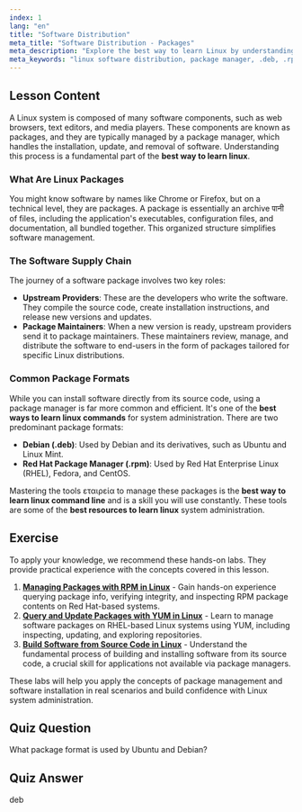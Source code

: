 ```yaml
---
index: 1
lang: "en"
title: "Software Distribution"
meta_title: "Software Distribution - Packages"
meta_description: "Explore the best way to learn Linux by understanding software distribution, package managers, and package formats like .deb and .rpm. A key part of our free linux certification course."
meta_keywords: "linux software distribution, package manager, .deb, .rpm, best way to learn linux, free linux certification course, best resources to learn linux, best way to learn linux command line, software installation"
---
```


## Lesson Content

A Linux system is composed of many software components, such as web browsers, text editors, and media players. These components are known as packages, and they are typically managed by a package manager, which handles the installation, update, and removal of software. Understanding this process is a fundamental part of the **best way to learn linux**.

### What Are Linux Packages

You might know software by names like Chrome or Firefox, but on a technical level, they are packages. A package is essentially an archive पानी of files, including the application's executables, configuration files, and documentation, all bundled together. This organized structure simplifies software management.

### The Software Supply Chain

The journey of a software package involves two key roles:

- **Upstream Providers**: These are the developers who write the software. They compile the source code, create installation instructions, and release new versions and updates.
- **Package Maintainers**: When a new version is ready, upstream providers send it to package maintainers. These maintainers review, manage, and distribute the software to end-users in the form of packages tailored for specific Linux distributions.

### Common Package Formats

While you can install software directly from its source code, using a package manager is far more common and efficient. It's one of the **best ways to learn linux commands** for system administration. There are two predominant package formats:

- **Debian (.deb)**: Used by Debian and its derivatives, such as Ubuntu and Linux Mint.
- **Red Hat Package Manager (.rpm)**: Used by Red Hat Enterprise Linux (RHEL), Fedora, and CentOS.

Mastering the tools εταιρεία to manage these packages is the **best way to learn linux command line** and is a skill you will use constantly. These tools are some of the **best resources to learn linux** system administration.

## Exercise

To apply your knowledge, we recommend these hands-on labs. They provide practical experience with the concepts covered in this lesson.

1. **[Managing Packages with RPM in Linux](https://labex.io/labs/rhel-managing-packages-with-rpm-in-linux-590868)** - Gain hands-on experience querying package info, verifying integrity, and inspecting RPM package contents on Red Hat-based systems.
2. **[Query and Update Packages with YUM in Linux](https://labex.io/labs/rhel-query-and-update-packages-with-yum-in-linux-590869)** - Learn to manage software packages on RHEL-based Linux systems using YUM, including inspecting, updating, and exploring repositories.
3. **[Build Software from Source Code in Linux](https://labex.io/labs/comptia-build-software-from-source-code-in-linux-590853)** - Understand the fundamental process of building and installing software from its source code, a crucial skill for applications not available via package managers.

These labs will help you apply the concepts of package management and software installation in real scenarios and build confidence with Linux system administration.

## Quiz Question

What package format is used by Ubuntu and Debian?

## Quiz Answer

deb
